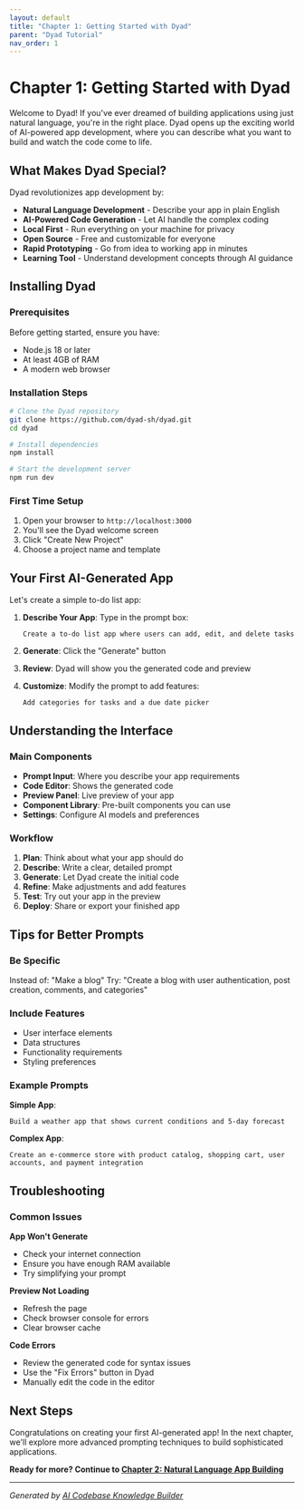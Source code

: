 ```yaml
---
layout: default
title: "Chapter 1: Getting Started with Dyad"
parent: "Dyad Tutorial"
nav_order: 1
---
```


# Chapter 1: Getting Started with Dyad

Welcome to Dyad! If you've ever dreamed of building applications using just natural language, you're in the right place. Dyad opens up the exciting world of AI-powered app development, where you can describe what you want to build and watch the code come to life.

## What Makes Dyad Special?

Dyad revolutionizes app development by:

- **Natural Language Development** - Describe your app in plain English
- **AI-Powered Code Generation** - Let AI handle the complex coding
- **Local First** - Run everything on your machine for privacy
- **Open Source** - Free and customizable for everyone
- **Rapid Prototyping** - Go from idea to working app in minutes
- **Learning Tool** - Understand development concepts through AI guidance

## Installing Dyad

### Prerequisites

Before getting started, ensure you have:
- Node.js 18 or later
- At least 4GB of RAM
- A modern web browser

### Installation Steps

```bash
# Clone the Dyad repository
git clone https://github.com/dyad-sh/dyad.git
cd dyad

# Install dependencies
npm install

# Start the development server
npm run dev
```

### First Time Setup

1. Open your browser to `http://localhost:3000`
2. You'll see the Dyad welcome screen
3. Click "Create New Project"
4. Choose a project name and template

## Your First AI-Generated App

Let's create a simple to-do list app:

1. **Describe Your App**: Type in the prompt box:
   ```
   Create a to-do list app where users can add, edit, and delete tasks
   ```

2. **Generate**: Click the "Generate" button

3. **Review**: Dyad will show you the generated code and preview

4. **Customize**: Modify the prompt to add features:
   ```
   Add categories for tasks and a due date picker
   ```

## Understanding the Interface

### Main Components

- **Prompt Input**: Where you describe your app requirements
- **Code Editor**: Shows the generated code
- **Preview Panel**: Live preview of your app
- **Component Library**: Pre-built components you can use
- **Settings**: Configure AI models and preferences

### Workflow

1. **Plan**: Think about what your app should do
2. **Describe**: Write a clear, detailed prompt
3. **Generate**: Let Dyad create the initial code
4. **Refine**: Make adjustments and add features
5. **Test**: Try out your app in the preview
6. **Deploy**: Share or export your finished app

## Tips for Better Prompts

### Be Specific
Instead of: "Make a blog"
Try: "Create a blog with user authentication, post creation, comments, and categories"

### Include Features
- User interface elements
- Data structures
- Functionality requirements
- Styling preferences

### Example Prompts

**Simple App**:
```
Build a weather app that shows current conditions and 5-day forecast
```

**Complex App**:
```
Create an e-commerce store with product catalog, shopping cart, user accounts, and payment integration
```

## Troubleshooting

### Common Issues

**App Won't Generate**
- Check your internet connection
- Ensure you have enough RAM available
- Try simplifying your prompt

**Preview Not Loading**
- Refresh the page
- Check browser console for errors
- Clear browser cache

**Code Errors**
- Review the generated code for syntax issues
- Use the "Fix Errors" button in Dyad
- Manually edit the code in the editor

## Next Steps

Congratulations on creating your first AI-generated app! In the next chapter, we'll explore more advanced prompting techniques to build sophisticated applications.

**Ready for more? Continue to [Chapter 2: Natural Language App Building](02-natural-language-building.md)**

---

*Generated by [AI Codebase Knowledge Builder](https://github.com/The-Pocket/Tutorial-Codebase-Knowledge)*
